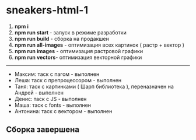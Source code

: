 # sneakers-html-1

<ol>
<li><strong>npm i</strong></li>
<li><strong>npm run start </strong>- запуск в режиме разработки</li>
<li><strong>npm run build</strong> - сборка на продакшен</li>
<li><strong>npm run all-images</strong> - оптимизация всех картинок ( растр + вектор )</li>
<li><strong>npm run images</strong> - оптимизация растровой графики</li>
<li><strong>npm run vectors</strong>- оптимизация векторной графики</li>
</ol>
<hr>
<ul>
<li>Максим: таск с пагом - выполнен</li>
<li>Леша: таск с препроцессором - выполнен</li>
<li>Таня: таск с картинками ( Шарп библиотека ), переназначен на Андрей - выполнен</li>
<li>Денис: таск с JS - выполнен</li>
<li>Маша: таск с fonts - выполнен</li>
<li>Антонина: таск с вектором - выполнен </li>
</ul>
<h2>Сборка завершена</h2>

